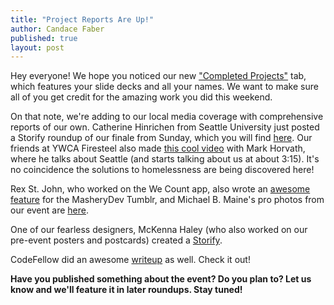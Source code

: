 ```yaml
---
title: "Project Reports Are Up!"
author: Candace Faber
published: true
layout: post
---
```


Hey everyone! We hope you noticed our new <a href="http://www.hacktoendhomelessness.com/projects/">"Completed Projects"</a> tab, which features your slide decks and all your names. We want to make sure all of you get credit for the amazing work you did this weekend. <p>

On that note, we're adding to our local media coverage with comprehensive reports of our own. Catherine Hinrichen from Seattle University just posted a Storify roundup of our finale from Sunday, which you will find <a href="https://storify.com/hinrichc/hack-to-end-homelessness-finale-may-4-2014-seattle">here</a>. Our friends at YWCA Firesteel also made <a href="https://www.youtube.com/watch?v=x91JRh44-SY">this cool video</a> with Mark Horvath, where he talks about Seattle (and starts talking about us at about 3:15). It's no coincidence the solutions to homelessness are being discovered here!<p>

Rex St. John, who worked on the We Count app, also wrote an <a href="http://masherydev.tumblr.com/post/84931030952/hack-to-end-homelessness-impact-hub-seattle">awesome feature</a> for the MasheryDev Tumblr, and Michael B. Maine's pro photos from our event are <a href="http://michaelbmaine.com/hack2end">here</a>.<p>

One of our fearless designers, McKenna Haley (who also worked on our pre-event posters and postcards) created a <a href="https://storify.com/MacHaley/hack-to-end-homelessness-2014?utm_campaign=website&utm_source=email&utm_medium=email">Storify</a>.<p>

CodeFellow did an awesome <a href="- check it out!">writeup</a> as well. Check it out!

<strong>Have you published something about the event? Do you plan to? Let us know and we'll feature it in later roundups. Stay tuned!</strong>
